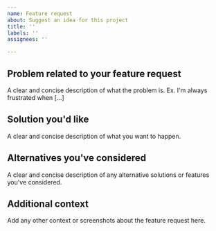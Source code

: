 ```yaml
---
name: Feature request
about: Suggest an idea for this project
title: ''
labels: ''
assignees: ''

---
```


## Problem related to your feature request

A clear and concise description of what the problem is. Ex. I'm always frustrated when [...]

## Solution you'd like

A clear and concise description of what you want to happen.

## Alternatives you've considered

A clear and concise description of any alternative solutions or features you've considered.

## Additional context

Add any other context or screenshots about the feature request here.
